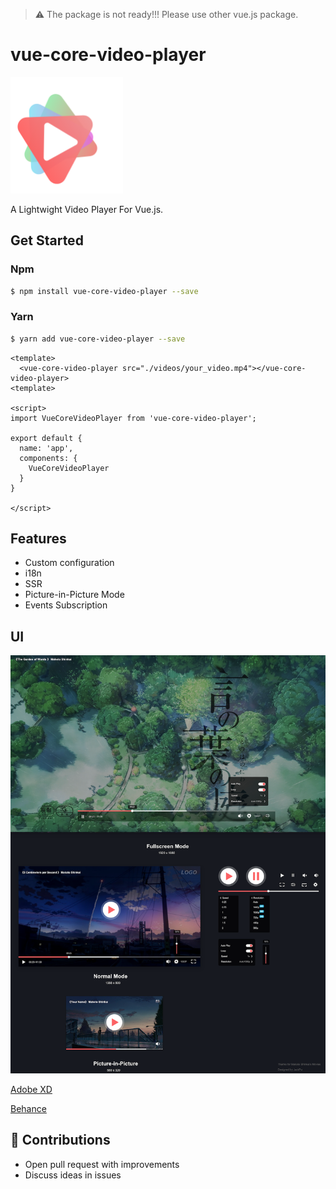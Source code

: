 > ⚠️ The package is not ready!!! Please use other vue.js package.

# vue-core-video-player

<img width="180" src="./UI/assets/logo.png">

A Lightwight Video Player For Vue.js.




## Get Started

### Npm

``` bash
$ npm install vue-core-video-player --save
```

### Yarn


``` bash
$ yarn add vue-core-video-player --save
```

``` vue
<template>
  <vue-core-video-player src="./videos/your_video.mp4"></vue-core-video-player>
<template>

<script>
import VueCoreVideoPlayer from 'vue-core-video-player';

export default {
  name: 'app',
  components: {
    VueCoreVideoPlayer
  }
}

</script>
```

## Features

+ Custom configuration
+ i18n
+ SSR
+ Picture-in-Picture Mode
+ Events Subscription


## UI

<img src="./UI/ui.png">

[Adobe XD](./UI/vue-core-video-player-xd.xd)

[Behance](https://www.behance.net/gallery/84820301/Web-VIdeo-Player)


## 💐 Contributions

+ Open pull request with improvements
+ Discuss ideas in issues

